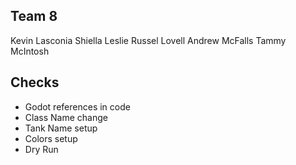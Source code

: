 ## Team 8
Kevin Lasconia
Shiella Leslie
Russel Lovell
Andrew McFalls
Tammy McIntosh

## Checks
- Godot references in code
- Class Name change
- Tank Name setup
- Colors setup
- Dry Run
